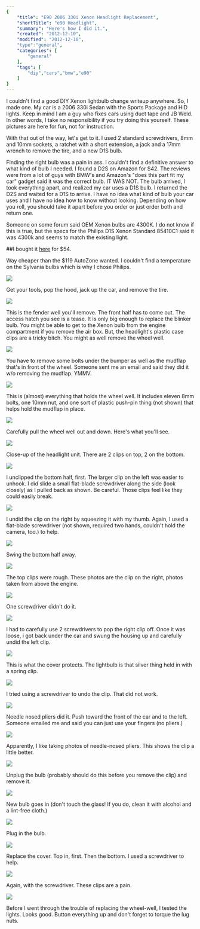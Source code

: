 ```yaml
---
{
    "title": "E90 2006 330i Xenon Headlight Replacement",
    "shortTitle": "e90 Headlight",
    "summary": "Here's how I did it.",
    "created": "2012-12-10",
    "modified": "2012-12-10",
    "type":"general",
    "categories": [
        "general"
    ],
    "tags": [
        "diy","cars","bmw","e90"
    ]
}
---
```


I couldn't find a good DIY Xenon lightbulb change writeup anywhere. So,
I made one. My car is a 2006 330i Sedan with the Sports Package and HID
lights. Keep in mind I am a guy who fixes cars using duct tape and JB
Weld. In other words, I take no responsibility if you try doing this
yourself. These pictures are here for fun, not for instruction.

With that out of the way, let's get to it. I used 2 standard
screwdrivers, 8mm and 10mm sockets, a ratchet with a short extension, a
jack and a 17mm wrench to remove the tire, and a new D1S bulb.

Finding the right bulb was a pain in ass. I couldn't find a definitive
answer to what kind of bulb I needed. I found a D2S on Amazon for \$42.
The reviews were from a lot of guys with BMW's and Amazon's "does this
part fit my car" gadget said it was the correct bulb. IT WAS NOT. The
bulb arrived, I took everything apart, and realized my car uses a D1S
bulb. I returned the D2S and waited for a D1S to arrive. I have no idea
what kind of bulb your car uses and I have no idea how to know without
looking. Depending on how you roll, you should take it apart before you
order or just order both and return one.

Someone on some forum said OEM Xenon bulbs are 4300K. I do not know if
this is true, but the specs for the Philips D1S Xenon Standard 85410C1
said it was 4300k and seems to match the existing light. 

##I bought it [here](http://www.amazon.com/gp/product/B00480KP6M?ie=UTF8&tag=trickykegstan-20&linkCode=as2&camp=1789&creative=9325&creativeASIN=B00480KP6M) for \$54. 

Way cheaper than the \$119 AutoZone wanted. I couldn't find a
temperature on the Sylvania bulbs which is why I chose Philips.

![](/media/e90Headlight01.jpg)

Get your tools, pop the hood, jack up the car, and remove the tire.

![](/media/e90Headlight02.jpg)

This is the fender well you'll remove. The front half has to come out.
The access hatch you see is a tease. It is only big enough to replace
the blinker bulb. You might be able to get to the Xenon bulb from the
engine compartment if you remove the air box. But, the headlight's
plastic case clips are a tricky bitch. You might as well remove the
wheel well.

![](/media/e90Headlight04.jpg)

You have to remove some bolts under the bumper as well as the mudflap
that's in front of the wheel. Someone sent me an email and said they did
it w/o removing the mudflap. YMMV.

![](/media/e90Headlight06.jpg)

This is (almost) everything that holds the wheel well. It includes
eleven 8mm bolts, one 10mm nut, and one sort of plastic push-pin thing
(not shown) that helps hold the mudflap in place.

![](/media/e90Headlight07.jpg)

Carefully pull the wheel well out and down. Here's what you'll see.

![](/media/e90Headlight08.jpg)

Close-up of the headlight unit. There are 2 clips on top, 2 on the
bottom.

![](/media/e90Headlight11.jpg)

I unclipped the bottom half, first. The larger clip on the left was
easier to unhook. I did slide a small flat-blade screwdriver along the
side (look closely) as I pulled back as shown. Be careful. Those clips
feel like they could easily break.

![](/media/e90Headlight12.jpg)

I undid the clip on the right by squeezing it with my thumb. Again, I
used a flat-blade screwdriver (not shown, required two hands, couldn't
hold the camera, too.) to help.

![](/media/e90Headlight13.jpg)

Swing the bottom half away.

![](/media/e90Headlight14.jpg)

The top clips were rough. These photos are the clip on the right, photos
taken from above the engine.

![](/media/e90Headlight15.jpg)

One screwdriver didn't do it.

![](/media/e90Headlight16.jpg)

I had to carefully use 2 screwdrivers to pop the right clip off. Once it
was loose, i got back under the car and swung the housing up and
carefully undid the left clip.

![](/media/e90Headlight17.jpg)

This is what the cover protects. The lightbulb is that silver thing held
in with a spring clip.

![](/media/e90Headlight18.jpg)

I tried using a screwdriver to undo the clip. That did not work.

![](/media/e90Headlight19.jpg)

Needle nosed pliers did it. Push toward the front of the car and to the
left. Someone emailed me and said you can just use your fingers (no
pliers.)

![](/media/e90Headlight20.jpg)

Apparently, I like taking photos of needle-nosed pliers. This shows the
clip a little better.

![](/media/e90Headlight21.jpg)

Unplug the bulb (probably should do this before you remove the clip) and
remove it.

![](/media/e90Headlight22.jpg)

New bulb goes in (don't touch the glass! If you do, clean it with
alcohol and a lint-free cloth.)

![](/media/e90Headlight23.jpg)

Plug in the bulb.

![](/media/e90Headlight09.jpg)

Replace the cover. Top in, first. Then the bottom. I used a screwdriver
to help.

![](/media/e90Headlight10.jpg)

Again, with the screwdriver. These clips are a pain.

![](/media/e90Headlight24.jpg)

Before I went through the trouble of replacing the wheel-well, I tested
the lights. Looks good. Button everything up and don't forget to torque
the lug nuts.
